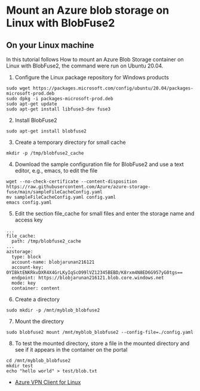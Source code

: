 # Mount an Azure blob storage on Linux with BlobFuse2

## On your Linux machine
In this tutorial follows How to mount an Azure Blob Storage container on Linux with BlobFuse2, the command were run on Ubuntu 20.04.

1. Configure the Linux package repository for Windows products
```console
sudo wget https://packages.microsoft.com/config/ubuntu/20.04/packages-microsoft-prod.deb
sudo dpkg -i packages-microsoft-prod.deb
sudo apt-get update
sudo apt-get install libfuse3-dev fuse3
```
2. Install BlobFuse2
```console
sudo apt-get install blobfuse2
```
3. Create a temporary directory for small cache
```console
mkdir -p /tmp/blobfuse2_cache
```
4. Download the sample configuration file for BlobFuse2 and use a text editor, e.g., emacs, to edit the file
```console
wget --no-check-certificate --content-disposition https://raw.githubusercontent.com/Azure/azure-storage-fuse/main/sampleFileCacheConfig.yaml
mv sampleFileCacheConfig.yaml config.yaml
emacs config.yaml
```
5. Edit the section file_cache for small files and enter the storage name and access key
```console
...
file_cache:
  path: /tmp/blobfuse2_cache
...
azstorage:
  type: block
  account-name: blobjarunan216121
  account-key: 0YIBktENKRkvDXR4X4GrLKyIqScO99lVZ12345BEBD/K8rxm4N8ED6G957yG0tgs==
  endpoint: https://blobjarunan216121.blob.core.windows.net
  mode: key
  container: content
```
6. Create a directory
```console
sudo mkdir -p /mnt/myblob_blobfuse2
```
7. Mount the directory
```console
sudo blobfuse2 mount /mnt/myblob_blobfuse2 --config-file=./config.yaml
```
8. To test the mounted directory, store a file in the mounted directory and see if it appears in the container on the portal
```console
cd /mnt/myblob_blobfuse2
mkdir test
echo "hello world" > test/blob.txt
```
* [Azure VPN Client for Linux](point-to-site-entra-vpn-client-linux.md)
